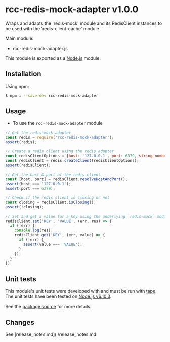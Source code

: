 # rcc-redis-mock-adapter v1.0.0
Wraps and adapts the 'redis-mock' module and its RedisClient instances to be used with the 'redis-client-cache' module

Main module:
- rcc-redis-mock-adapter.js

This module is exported as a [Node.js](https://nodejs.org) module.

## Installation

Using npm:
```bash
$ npm i --save-dev rcc-redis-mock-adapter
```

## Usage

* To use the `rcc-redis-mock-adapter` module
```js
// Get the redis-mock adapter
const redis = require('rcc-redis-mock-adapter');
assert(redis);

// Create a redis client using the redis adapter
const redisClientOptions = {host: '127.0.0.1', port: 6379, string_number: true};
const redisClient = redis.createClient(redisClientOptions);
assert(redisClient);

// Get the host & port of the redis client
const [host, port] = redisClient.resolveHostAndPort();
assert(host === '127.0.0.1');
assert(port === 6379);

// Check if the redis client is closing or not
const closing = redisClient.isClosing();
assert(!closing);

// Set and get a value for a key using the underlying `redis-mock` module's `RedisClient` instance's methods
redisClient.set('KEY', 'VALUE', (err, res) => {
  if (!err) {
    console.log(res);
    redisClient.get('KEY', (err, value) => {
      if (!err) {
        assert(value === 'VALUE');
      }
    });
  }
})
```

## Unit tests
This module's unit tests were developed with and must be run with [tape](https://www.npmjs.com/package/tape). The unit tests have been tested on [Node.js v6.10.3](https://nodejs.org/en/blog/release/v6.10.3).  

See the [package source](https://github.com/byron-dupreez/rcc-redis-mock-adapter) for more details.

## Changes
See [release_notes.md](./release_notes.md
